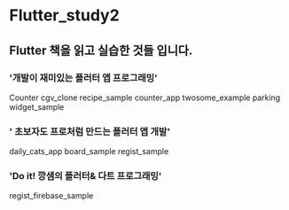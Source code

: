 # Flutter_study2

## Flutter 책을 읽고 실습한 것들 입니다.

### '개발이 재미있는 플러터 앱 프로그래밍'

Counter
cgv_clone
recipe_sample
counter_app
twosome_example
parking
widget_sample

### ' 초보자도 프로처럼 만드는 플러터 앱 개발'

daily_cats_app
board_sample
regist_sample

### 'Do it! 깡샘의 플러터& 다트 프로그래밍'

regist_firebase_sample
